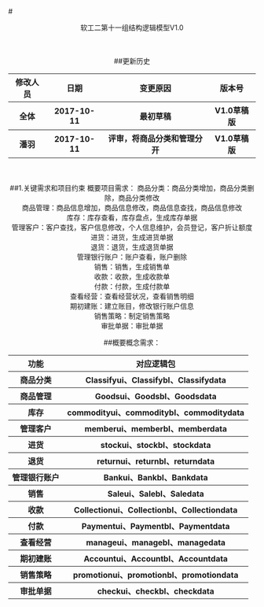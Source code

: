 #<center>软工二第十一组结构逻辑模型V1.0

<br>
<br>
##更新历史

<table>
	<tr>
		<th>修改人员</th>
		<th>日期</th>
		<th>变更原因</th>
		<th>版本号</th>
	</tr>
	<tr>
		<th>全体</th>
		<th>2017-10-11</th>
		<th>最初草稿</th>
 		<th>V1.0草稿版</th>
 	</tr>
 	<tr>
		<th>潘羽</th>
		<th>2017-10-11</th>
		<th>评审，将商品分类和管理分开</th>
 		<th>V1.0草稿版</th>
 	</tr>
</table>
<br>
<br>
##1.关键需求和项目约束
概要项目需求：
商品分类：商品分类增加，商品分类删除，商品分类修改<br>
商品管理：商品信息增加，商品信息修改，商品信息查找，商品信息修改<br>
库存：库存查看，库存盘点，生成库存单据<br>
管理客户：客户查找，客户信息修改，个人信息维护，会员登记，客户折让额度<br>
进货：进货，生成进货单据<br>
退货：退货，生成退货单据<br>
管理银行账户：账户查看，账户删除<br>
销售：销售，生成销售单<br>
收款：收款，生成收款单<br>
付款：付款，生成付款单<br>
查看经营：查看经营状况，查看销售明细<br>
期初建账：建立账目，修改银行账户信息<br>
销售策略：制定销售策略<br>
审批单据：审批单据


##概要概念需求：
<table>
	<tr>
		<th>功能</th>
		<th>对应逻辑包</th>
	</tr>
	<tr>
		<th>商品分类</th>
		<th>Classifyui、Classifybl、Classifydata</th>
	</tr>
	<tr>
		<th>商品管理</th>
		<th>Goodsui、Goodsbl、Goodsdata</th>
	</tr>
	<tr>
		<th>库存</th>
		<th>commodityui、commoditybl、commoditydata</th>
	</tr>
	<tr>
		<th>管理客户</th>
		<th>memberui、memberbl、memberdata</th>
	</tr>
	<tr>
		<th>进货</th>
		<th>stockui、stockbl、stockdata</th>
	</tr>	
	<tr>
		<th>退货</th>
		<th>returnui、returnbl、returndata</th>
	</tr>		
	<tr>
		<th>管理银行账户</th>
		<th>Bankui、Bankbl、Bankdata</th>
	</tr>
	<tr>
		<th>销售</th>
		<th>Saleui、Salebl、Saledata</th>
	</tr>
	<tr>
		<th>收款</th>
		<th>Collectionui、Collectionbl、Collectiondata</th>
	</tr>
	<tr>
		<th>付款</th>
		<th>Paymentui、Paymentbl、Paymentdata</th>
	</tr>
		<tr>
		<th>查看经营</th>
		<th>manageui、managebl、managedata</th>
	</tr>
		<tr>
		<th>期初建账</th>
		<th>Accountui、Accountbl、Accountdata</th>
	</tr>
		<tr>
		<th>销售策略</th>
		<th>promotionui、promotionbl、promotiondata</th>
	</tr>
	<tr>
		<th>审批单据</th>
		<th>checkui、checkbl、checkdata</th>
	</tr>
	
	